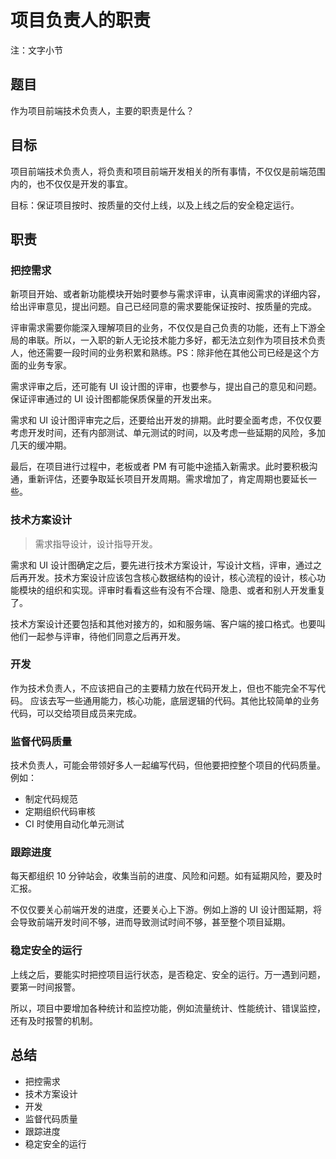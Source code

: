 # 项目负责人的职责

注：文字小节

## 题目

作为项目前端技术负责人，主要的职责是什么？

## 目标

项目前端技术负责人，将负责和项目前端开发相关的所有事情，不仅仅是前端范围内的，也不仅仅是开发的事宜。

目标：保证项目按时、按质量的交付上线，以及上线之后的安全稳定运行。

## 职责

### 把控需求

新项目开始、或者新功能模块开始时要参与需求评审，认真审阅需求的详细内容，给出评审意见，提出问题。自己已经同意的需求要能保证按时、按质量的完成。

评审需求需要你能深入理解项目的业务，不仅仅是自己负责的功能，还有上下游全局的串联。所以，一入职的新人无论技术能力多好，都无法立刻作为项目技术负责人，他还需要一段时间的业务积累和熟练。PS：除非他在其他公司已经是这个方面的业务专家。

需求评审之后，还可能有 UI 设计图的评审，也要参与，提出自己的意见和问题。保证评审通过的 UI 设计图都能保质保量的开发出来。

需求和 UI 设计图评审完之后，还要给出开发的排期。此时要全面考虑，不仅仅要考虑开发时间，还有内部测试、单元测试的时间，以及考虑一些延期的风险，多加几天的缓冲期。

最后，在项目进行过程中，老板或者 PM 有可能中途插入新需求。此时要积极沟通，重新评估，还要争取延长项目开发周期。需求增加了，肯定周期也要延长一些。

### 技术方案设计

> 需求指导设计，设计指导开发。

需求和 UI 设计图确定之后，要先进行技术方案设计，写设计文档，评审，通过之后再开发。技术方案设计应该包含核心数据结构的设计，核心流程的设计，核心功能模块的组织和实现。评审时看看这些有没有不合理、隐患、或者和别人开发重复了。

技术方案设计还要包括和其他对接方的，如和服务端、客户端的接口格式。也要叫他们一起参与评审，待他们同意之后再开发。

### 开发

作为技术负责人，不应该把自己的主要精力放在代码开发上，但也不能完全不写代码。
应该去写一些通用能力，核心功能，底层逻辑的代码。其他比较简单的业务代码，可以交给项目成员来完成。

### 监督代码质量

技术负责人，可能会带领好多人一起编写代码，但他要把控整个项目的代码质量。例如：
- 制定代码规范
- 定期组织代码审核
- CI 时使用自动化单元测试

### 跟踪进度

每天都组织 10 分钟站会，收集当前的进度、风险和问题。如有延期风险，要及时汇报。

不仅仅要关心前端开发的进度，还要关心上下游。例如上游的 UI 设计图延期，将会导致前端开发时间不够，进而导致测试时间不够，甚至整个项目延期。

### 稳定安全的运行

上线之后，要能实时把控项目运行状态，是否稳定、安全的运行。万一遇到问题，要第一时间报警。

所以，项目中要增加各种统计和监控功能，例如流量统计、性能统计、错误监控，还有及时报警的机制。

## 总结

- 把控需求
- 技术方案设计
- 开发
- 监督代码质量
- 跟踪进度
- 稳定安全的运行
